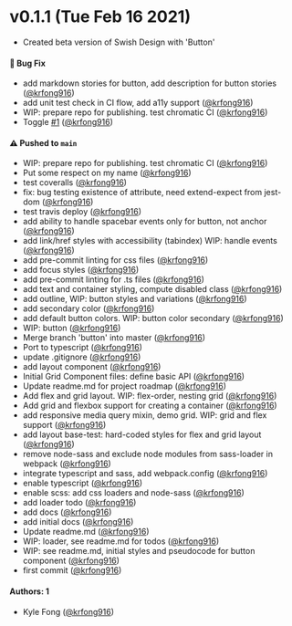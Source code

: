 # v0.1.1 (Tue Feb 16 2021)

- Created beta version of Swish Design with 'Button'

#### 🐛 Bug Fix

- add markdown stories for button, add description for button stories ([@krfong916](https://github.com/krfong916))
- add unit test check in CI flow, add a11y support ([@krfong916](https://github.com/krfong916))
- WIP: prepare repo for publishing. test chromatic CI ([@krfong916](https://github.com/krfong916))
- Toggle [#1](https://github.com/krfong916/swish-design/pull/1) ([@krfong916](https://github.com/krfong916))

#### ⚠️ Pushed to `main`

- WIP: prepare repo for publishing. test chromatic CI ([@krfong916](https://github.com/krfong916))
- Put some respect on my name ([@krfong916](https://github.com/krfong916))
- test coveralls ([@krfong916](https://github.com/krfong916))
- fix: bug testing existence of attribute, need extend-expect from jest-dom ([@krfong916](https://github.com/krfong916))
- test travis deploy ([@krfong916](https://github.com/krfong916))
- add ability to handle spacebar events only for button, not anchor ([@krfong916](https://github.com/krfong916))
- add link/href styles with accessibility (tabindex) WIP: handle events ([@krfong916](https://github.com/krfong916))
- add pre-commit linting for css files ([@krfong916](https://github.com/krfong916))
- add focus styles ([@krfong916](https://github.com/krfong916))
- add pre-commit linting for .ts files ([@krfong916](https://github.com/krfong916))
- add text and container styling, compute disabled class ([@krfong916](https://github.com/krfong916))
- add outline, WIP: button styles and variations ([@krfong916](https://github.com/krfong916))
- add secondary color ([@krfong916](https://github.com/krfong916))
- add default button colors. WIP: button color secondary ([@krfong916](https://github.com/krfong916))
- WIP: button ([@krfong916](https://github.com/krfong916))
- Merge branch 'button' into master ([@krfong916](https://github.com/krfong916))
- Port to typescript ([@krfong916](https://github.com/krfong916))
- update .gitignore ([@krfong916](https://github.com/krfong916))
- add layout component ([@krfong916](https://github.com/krfong916))
- Initial Grid Component files: define basic API ([@krfong916](https://github.com/krfong916))
- Update readme.md for project roadmap ([@krfong916](https://github.com/krfong916))
- Add flex and grid layout. WIP: flex-order, nesting grid ([@krfong916](https://github.com/krfong916))
- Add grid and flexbox support for creating a container ([@krfong916](https://github.com/krfong916))
- add responsive media query mixin, demo grid. WIP: grid and flex support ([@krfong916](https://github.com/krfong916))
- add layout base-test: hard-coded styles for flex and grid layout ([@krfong916](https://github.com/krfong916))
- remove node-sass and exclude node modules from sass-loader in webpack ([@krfong916](https://github.com/krfong916))
- integrate typescript and sass, add webpack.config ([@krfong916](https://github.com/krfong916))
- enable typescript ([@krfong916](https://github.com/krfong916))
- enable scss: add css loaders and node-sass ([@krfong916](https://github.com/krfong916))
- add loader todo ([@krfong916](https://github.com/krfong916))
- add docs ([@krfong916](https://github.com/krfong916))
- add initial docs ([@krfong916](https://github.com/krfong916))
- Update readme.md ([@krfong916](https://github.com/krfong916))
- WIP: loader, see readme.md for todos ([@krfong916](https://github.com/krfong916))
- WIP: see readme.md, initial styles and pseudocode for button component ([@krfong916](https://github.com/krfong916))
- first commit ([@krfong916](https://github.com/krfong916))

#### Authors: 1

- Kyle Fong ([@krfong916](https://github.com/krfong916))
